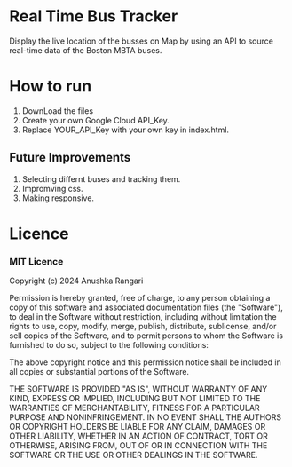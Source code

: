 # Real Time Bus Tracker
Display the live location of the busses on Map by using an API to source real-time data of the Boston MBTA buses.
# How to run 
1) DownLoad the files
2) Create your own Google Cloud API_Key.
3) Replace YOUR_API_Key with your own key in index.html.
## Future Improvements 
1) Selecting differnt buses and tracking them.
2) Impromving css.
3) Making responsive.
# Licence 
### MIT Licence 
Copyright (c) 2024 Anushka Rangari 

Permission is hereby granted, free of charge, to any person obtaining
a copy of this software and associated documentation files (the
"Software"), to deal in the Software without restriction, including
without limitation the rights to use, copy, modify, merge, publish,
distribute, sublicense, and/or sell copies of the Software, and to
permit persons to whom the Software is furnished to do so, subject to
the following conditions:

The above copyright notice and this permission notice shall be
included in all copies or substantial portions of the Software.

THE SOFTWARE IS PROVIDED "AS IS", WITHOUT WARRANTY OF ANY KIND,
EXPRESS OR IMPLIED, INCLUDING BUT NOT LIMITED TO THE WARRANTIES OF
MERCHANTABILITY, FITNESS FOR A PARTICULAR PURPOSE AND
NONINFRINGEMENT. IN NO EVENT SHALL THE AUTHORS OR COPYRIGHT HOLDERS BE
LIABLE FOR ANY CLAIM, DAMAGES OR OTHER LIABILITY, WHETHER IN AN ACTION
OF CONTRACT, TORT OR OTHERWISE, ARISING FROM, OUT OF OR IN CONNECTION
WITH THE SOFTWARE OR THE USE OR OTHER DEALINGS IN THE SOFTWARE.
 
